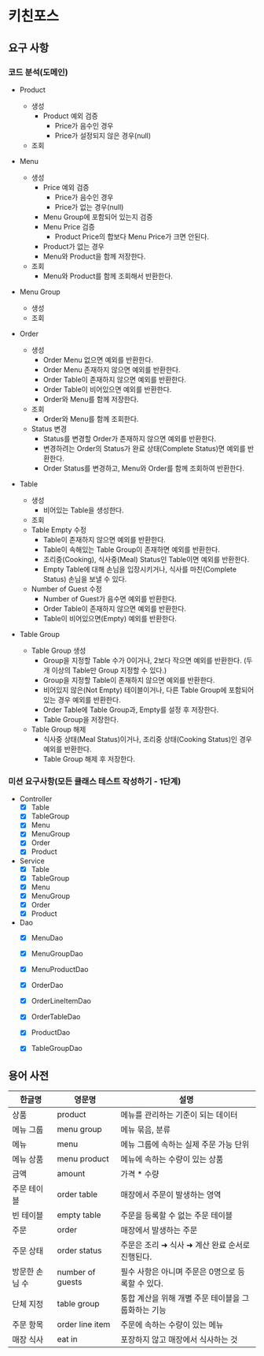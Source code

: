 # 키친포스

## 요구 사항

### 코드 분석(도메인)
- Product
    - 생성
        - Product 예외 검증
            - Price가 음수인 경우
            - Price가 설정되지 않은 경우(null)
    - 조회

- Menu
    - 생성
        - Price 예외 검증
            - Price가 음수인 경우
            - Price가 없는 경우(null)
        - Menu Group에 포함되어 있는지 검증 
        - Menu Price 검증
            - Product Price의 합보다 Menu Price가 크면 안된다.
        - Product가 없는 경우  
        - Menu와 Product을 함께 저장한다.
    - 조회 
        - Menu와 Product를 함께 조회해서 반환한다.

- Menu Group
    - 생성
    - 조회

- Order
    - 생성
        - Order Menu 없으면 예외를 반환한다.
        - Order Menu 존재하지 않으면 예외를 반환한다.
        - Order Table이 존재하지 않으면 예외를 반환한다.
        - Order Table이 비어있으면 예외를 반환한다.
        - Order와 Menu를 함께 저장한다.
    - 조회
        - Order와 Menu를 함께 조회한다.
    - Status 변경
        - Status를 변경할 Order가 존재하지 않으면 예외를 반환한다.
        - 변경하려는 Order의 Status가 완료 상태(Complete Status)면 예외를 반환한다.
        - Order Status를 변경하고, Menu와 Order를 함께 조회하여 반환한다.
- Table
    - 생성
        - 비어있는 Table을 생성한다.
    - 조회
    - Table Empty 수정
        - Table이 존재하지 않으면 예외를 반환한다.  
        - Table이 속해있는 Table Group이 존재하면 예외를 반환한다.
        - 조리중(Cooking), 식사중(Meal) Status인 Table이면 예외를 반환한다.
        - Empty Table에 대해 손님을 입장시키거나, 식사를 마친(Complete Status) 손님을 보낼 수 있다.   
    - Number of Guest 수정
        - Number of Guest가 음수면 예외를 반환한다.
        - Order Table이 존재하지 않으면 예외를 반환한다.
        - Table이 비어있으면(Empty) 예외를 반환한다. 
- Table Group
    - Table Group 생성
        - Group을 지정할 Table 수가 0이거나, 2보다 작으면 예외를 반환한다. (두 개 이상의 Table만 Group 지정할 수 있다.) 
        - Group을 지정할 Table이 존재하지 않으면 예외를 반환한다.
        - 비어있지 않은(Not Empty) 테이블이거나, 다른 Table Group에 포함되어 있는 경우 예외를 반환한다.
        - Order Table에 Table Group과, Empty를 설정 후 저장한다.
        - Table Group을 저장한다. 
    - Table Group 해제
        - 식사중 상태(Meal Status)이거나, 조리중 상태(Cooking Status)인 경우 예외를 반환한다.
        - Table Group 해제 후 저장한다.          

### 미션 요구사항(모든 클래스 테스트 작성하기 - 1단계)
- Controller
    - [x] Table
    - [x] TableGroup
    - [x] Menu
    - [x] MenuGroup
    - [x] Order
    - [x] Product
- Service
    - [x] Table
    - [x] TableGroup
    - [x] Menu
    - [x] MenuGroup
    - [x] Order
    - [x] Product 
- Dao
    - [x] MenuDao
    - [x] MenuGroupDao
    - [x] MenuProductDao
    - [x] OrderDao
    - [x] OrderLineItemDao
    - [x] OrderTableDao
    - [x] ProductDao
    - [x] TableGroupDao
    
        
## 용어 사전

| 한글명 | 영문명 | 설명 |
| --- | --- | --- |
| 상품 | product | 메뉴를 관리하는 기준이 되는 데이터 |
| 메뉴 그룹 | menu group | 메뉴 묶음, 분류 |
| 메뉴 | menu | 메뉴 그룹에 속하는 실제 주문 가능 단위 |
| 메뉴 상품 | menu product | 메뉴에 속하는 수량이 있는 상품 |
| 금액 | amount | 가격 * 수량 |
| 주문 테이블 | order table | 매장에서 주문이 발생하는 영역 |
| 빈 테이블 | empty table | 주문을 등록할 수 없는 주문 테이블 |
| 주문 | order | 매장에서 발생하는 주문 |
| 주문 상태 | order status | 주문은 조리 ➜ 식사 ➜ 계산 완료 순서로 진행된다. |
| 방문한 손님 수 | number of guests | 필수 사항은 아니며 주문은 0명으로 등록할 수 있다. |
| 단체 지정 | table group | 통합 계산을 위해 개별 주문 테이블을 그룹화하는 기능 |
| 주문 항목 | order line item | 주문에 속하는 수량이 있는 메뉴 |
| 매장 식사 | eat in | 포장하지 않고 매장에서 식사하는 것 |
